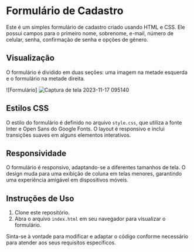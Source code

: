 # Formulário de Cadastro

Este é um simples formulário de cadastro criado usando HTML e CSS. Ele possui campos para o primeiro nome, sobrenome, e-mail, número de celular, senha, confirmação de senha e opções de gênero.

## Visualização

O formulário é dividido em duas seções: uma imagem na metade esquerda e o formulário na metade direita.

![Formulário] ![Captura de tela 2023-11-17 095140](https://github.com/angelodesenvolvedor/Formulario-de-Cadastro/assets/98216100/9149adf9-bad2-4315-a025-cbf1af7c2d60) 


## Estilos CSS

O estilo do formulário é definido no arquivo `style.css`, que utiliza a fonte Inter e Open Sans do Google Fonts. O layout é responsivo e inclui transições suaves em alguns elementos interativos.

## Responsividade

O formulário é responsivo, adaptando-se a diferentes tamanhos de tela. O design muda para uma exibição de coluna em telas menores, garantindo uma experiência amigável em dispositivos móveis.

## Instruções de Uso

1. Clone este repositório.
2. Abra o arquivo `index.html` em seu navegador para visualizar o formulário.

Sinta-se à vontade para modificar e adaptar o código conforme necessário para atender aos seus requisitos específicos.

